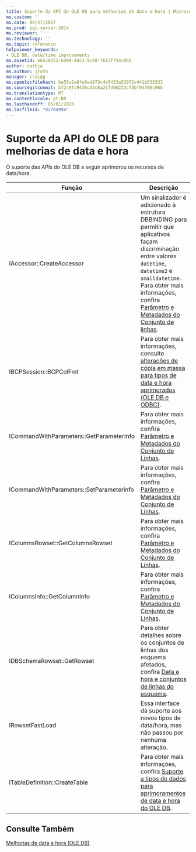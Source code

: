 ```yaml
---
title: Suporte da API do OLE DB para melhorias de data e hora | Microsoft Docs
ms.custom: ''
ms.date: 04/27/2017
ms.prod: sql-server-2014
ms.reviewer: ''
ms.technology: ''
ms.topic: reference
helpviewer_keywords:
- OLE DB, date/time improvements
ms.assetid: e65c9253-bd99-4dc3-9cb8-7613f754c966
author: rothja
ms.author: jroth
manager: craigg
ms.openlocfilehash: ba55a2a8fe0ad873c4b5433a53972c441b535333
ms.sourcegitcommit: b72c9fc9436c44c6a21fd96223c73bf94706c06b
ms.translationtype: MT
ms.contentlocale: pt-BR
ms.lasthandoff: 05/01/2020
ms.locfileid: "82704994"
---
```

# <a name="ole-db-api-support-for-date-and-time-enhancements"></a>Suporte da API do OLE DB para melhorias de data e hora
  O suporte das APIs do OLE DB a seguir aprimorou os recursos de data/hora.  
  
|Função|Descrição|  
|--------------|-----------------|  
|IAccessor::CreateAccessor|Um sinalizador é adicionado à estrutura DBBINDING para permitir que aplicativos façam discriminação entre valores `datetime`, `datetime2` e `smalldatetime`. Para obter mais informações, confira [Parâmetro e Metadados do Conjunto de linhas](metadata-parameter-and-rowset.md).|  
|IBCPSession::BCPColFmt|Para obter mais informações, consulte [alterações de cópia em massa para tipos de data e hora aprimorados &#40;OLE DB e ODBC&#41;](../native-client-odbc-date-time/bulk-copy-changes-for-enhanced-date-and-time-types-ole-db-and-odbc.md).|  
|ICommandWithParameters::GetParameterInfo|Para obter mais informações, confira [Parâmetro e Metadados do Conjunto de Linhas](metadata-parameter-and-rowset.md).|  
|ICommandWithParameters::SetParameterinfo|Para obter mais informações, confira [Parâmetro e Metadados do Conjunto de Linhas](metadata-parameter-and-rowset.md).|  
|IColumnsRowset::GetColumnsRowset|Para obter mais informações, confira [Parâmetro e Metadados do Conjunto de Linhas](metadata-parameter-and-rowset.md).|  
|IColumnsInfo::GetColumnInfo|Para obter mais informações, confira [Parâmetro e Metadados do Conjunto de Linhas](metadata-parameter-and-rowset.md).|  
|IDBSchemaRowset::GetRowset|Para obter detalhes sobre os conjuntos de linhas dos esquema afetados, confira [Data e hora e conjuntos de linhas do esquema](../native-client-ole-db-rowsets/rowsets.md).|  
|IRowsetFastLoad|Essa interface dá suporte aos novos tipos de data/hora, mas não passou por nenhuma alteração.|  
|ITableDefinition::CreateTable|Para obter mais informações, confira [Suporte a tipos de dados para aprimoramentos de data e hora do OLE DB](data-type-support-for-ole-db-date-and-time-improvements.md).|  
  
## <a name="see-also"></a>Consulte Também  
 [Melhorias de data e hora &#40;OLE DB&#41;](date-and-time-improvements-ole-db.md)  
  
  
